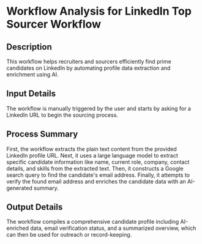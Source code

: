 # Workflow Analysis for LinkedIn Top Sourcer Workflow

## Description
This workflow helps recruiters and sourcers efficiently find prime candidates on LinkedIn by automating profile data extraction and enrichment using AI.

## Input Details
The workflow is manually triggered by the user and starts by asking for a LinkedIn URL to begin the sourcing process.

## Process Summary
First, the workflow extracts the plain text content from the provided LinkedIn profile URL. Next, it uses a large language model to extract specific candidate information like name, current role, company, contact details, and skills from the extracted text. Then, it constructs a Google search query to find the candidate's email address. Finally, it attempts to verify the found email address and enriches the candidate data with an AI-generated summary.

## Output Details
The workflow compiles a comprehensive candidate profile including AI-enriched data, email verification status, and a summarized overview, which can then be used for outreach or record-keeping.
